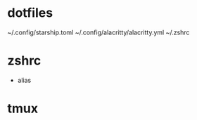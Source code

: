 # dotfiles
~/.config/starship.toml
~/.config/alacritty/alacritty.yml
~/.zshrc

# zshrc
- alias

# tmux
